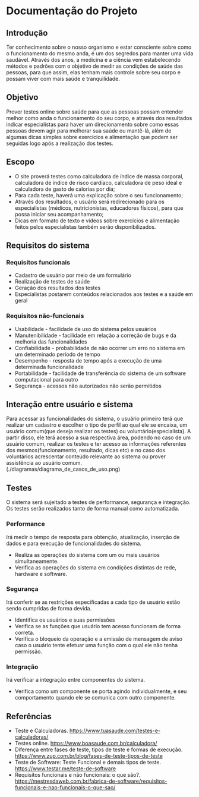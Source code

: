 # Documentação do Projeto

## Introdução
Ter conhecimento sobre o nosso organismo e estar consciente sobre como o funcionamento do mesmo anda, é um dos segredos para manter uma vida saudável. Através dos anos, a medicina e a ciência vem estabelecendo métodos e padrões com o objetivo de medir as condições de saúde das pessoas, para que assim, elas tenham mais controle sobre seu corpo e possam viver com mais saúde e tranquilidade.

## Objetivo
Prover testes online sobre saúde para que as pessoas possam entender melhor como anda o funcionamento do seu corpo, e através dos resultados indicar especialistas para haver um direcionamento sobre como essas pessoas devem agir para melhorar sua saúde ou mantê-lá, além de algumas dicas simples sobre exercícios e alimentação que podem ser seguidas logo após a realização dos testes.

## Escopo
*	O site proverá testes como calculadora de índice de massa corporal, calculadora de índice de risco cardíaco, calculadora de peso ideal e calculadora de gasto de calorias por dia;
*	Para cada teste, haverá uma explicação sobre o seu funcionamento;
*	Através dos resultados, o usuário será redirecionado para os especialistas (médicos, nutricionistas, educadores físicos), para que possa iniciar seu acompanhamento;
* Dicas em formato de texto e vídeos sobre exercícios e alimentação feitos pelos especialistas também serão disponibilizados.

## Requisitos do sistema

### Requisitos funcionais
* Cadastro de usuário por meio de um formulário
* Realização de testes de saúde
* Geração dos resultados dos testes
* Especialistas postarem conteúdos relacionados aos testes e a saúde em geral

### Requisitos não-funcionais
* Usabilidade - facilidade de uso do sistema pelos usuários
* Manutenibilidade - facilidade em relação a correção de bugs e da melhoria das funcionalidades
* Confiabilidade - probabilidade de não ocorrer um erro no sistema em um determinado período de tempo
* Desempenho - resposta de tempo após a execução de uma determinada funcionalidade
* Portabilidade - facilidade de transferência do sistema de um software computacional para outro
* Segurança - acessos não autorizados não serão permitidos

## Interação entre usuário e sistema
Para acessar as funcionalidades do sistema, o usuário primeiro terá que realizar um cadastro e escolher o tipo de perfil ao qual ele se
encaixa, um usuário comum(que deseja realizar os testes) ou voluntário(especialista). A partir disso, ele terá acesso a sua respectiva área, podendo
no caso de um usuário comum, realizar os testes e ter acesso as informações referentes dos mesmos(funcionamento, resultado, dicas etc) e no caso dos
voluntários acrescentar conteúdo relevante ao sistema ou prover assistência ao usuário comum.
(./diagramas/diagrama_de_casos_de_uso.png)

## Testes
O sistema será sujeitado a testes de performance, segurança e integração. Os testes serão realizados tanto de forma manual como automatizada.

### Performance
Irá medir o tempo de resposta para obtenção, atualização, inserção de dados e para execução de funcionalidades do sistema.
* Realiza as operações do sistema com um ou mais usuários simultaneamente.
* Verifica as operações do sistema em condições distintas de rede, hardware e software.

### Segurança
Irá conferir se as restrições especificadas a cada tipo de usuário estão sendo cumpridas de forma devida.
* Identifica os usuários e suas permissões
* Verifica se as funções que usuário tem acesso funcionam de forma correta.
* Verifica o bloqueio da operação e a emissão de mensagem de aviso caso o usuário tente efetuar uma função com o qual ele não tenha permissão.

### Integração
Irá verificar a integração entre componentes do sistema.
* Verifica como um componente se porta agindo individualmente, e seu comportamento quando ele se comunica com outro componente.

## Referências
* Teste e Calculadoras. https://www.tuasaude.com/testes-e-calculadoras/
* Testes online. https://www.boasaude.com.br/calculadora/
* Diferença entre fases de teste, tipos de teste e formas de execução. https://www.zup.com.br/blog/fases-de-teste-tipos-de-teste
* Teste de Software: Teste Funcional e demais tipos de teste. https://www.testar.me/teste-de-software
* Requisitos funcionais e não funcionais: o que são?. https://mestresdaweb.com.br/fabrica-de-software/requisitos-funcionais-e-nao-funcionais-o-que-sao/

